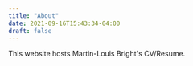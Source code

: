 ```yaml
---
title: "About"
date: 2021-09-16T15:43:34-04:00
draft: false
---
```


This website hosts Martin-Louis Bright's CV/Resume.